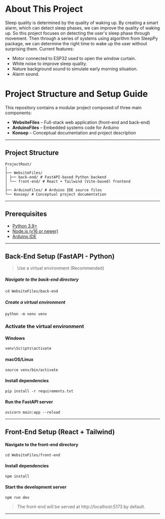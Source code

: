 # About This Project
Sleep quality is determined by the quality of waking up. By creating a smart alarm, which can detect sleep phases, we can improve the quality of waking up. So this project focuses on detecting the user's sleep phase through movement. Then through a series of systems using algorithm from SleepPy package, we can determine the right time to wake up the user without surprising them. Current features:
- Motor connected to ESP32 used to open the window curtain.
- White noise to improve sleep quality.
- Nature background sound to simulate early morning situation.
- Alarm sound.

# Project Structure and Setup Guide

This repository contains a modular project composed of three main components:

- **WebsiteFiles** – Full-stack web application (front-end and back-end)
- **ArduinoFiles** – Embedded systems code for Arduino
- **Konsep** – Conceptual documentation and project description

---

## Project Structure
```
ProjectRoot/
│
├── WebsiteFiles/
│ ├── back-end/ # FastAPI-based Python backend
│ └── front-end/ # React + Tailwind (Vite-based) frontend
│
├── ArduinoFiles/ # Arduino IDE source files
└── Konsep/ # Conceptual project documentation
```
---

## Prerequisites

- [Python 3.9+](https://www.python.org/downloads/)
- [Node.js (v16 or newer)](https://nodejs.org/)
- [Arduino IDE](https://www.arduino.cc/en/software)

---

## Back-End Setup (FastAPI - Python)

> Use a virtual environment (Recommended)

##### Navigate to the back-end directory
`cd WebsiteFiles/back-end`

##### Create a virtual environment
`python -m venv venv`

### Activate the virtual environment
#### Windows
`venv\Scripts\activate`
#### macOS/Linux
`source venv/bin/activate`

#### Install dependencies
`pip install -r requirements.txt`

#### Run the FastAPI server
`uvicorn main:app --reload`

---
## Front-End Setup (React + Tailwind)

#### Navigate to the front-end directory
`cd WebsiteFiles/front-end`

#### Install dependencies
`npm install`

#### Start the development server
`npm run dev`
>The front-end will be served at http://localhost:5173 by default.

----
